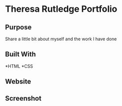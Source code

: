 # Theresa Rutledge Portfolio

## Purpose
Share a little bit about myself and the work I have done

## Built With
*HTML
*CSS

## Website


## Screenshot
